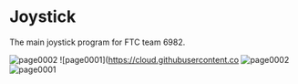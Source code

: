 Joystick
========

The main joystick program for FTC team 6982.



![page0002](https://cloud.githubusercontent.com/assets/9246693/5603477/b2245a6a-933b-11e4-991d-123e54d72a99.jpg)
![page0001](https://cloud.githubusercontent.co
![page0002](https://cloud.githubusercontent.com/assets/9246693/5603477/b2245a6a-933b-11e4-991d-123e54d72a99.jpg)
![page0001](https://cloud.githubusercontent.com/assets/9246693/5603476/b220aef6-933b-11e4-9b68-7926a4562d6c.jpg)
